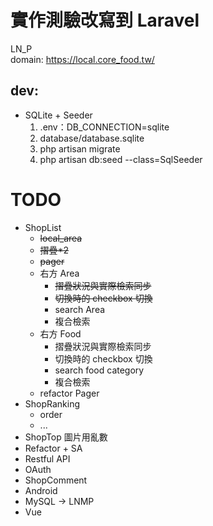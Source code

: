 #   實作測驗改寫到 Laravel

LN_P    
domain: https://local.core_food.tw/

##  dev:         
- SQLite + Seeder    
    1. .env：DB_CONNECTION=sqlite
    2. database/database.sqlite
    3. php artisan migrate
    4. php artisan db:seed --class=SqlSeeder

#   TODO
   - ShopList
        - ~~local_area~~
        - ~~摺疊*2~~
        - ~~pager~~
        - 右方 Area
            - ~~摺疊狀況與實際檢索同步~~
            - ~~切換時的 checkbox 切換~~
            - search Area 
            - 複合檢索
        - 右方 Food
            - 摺疊狀況與實際檢索同步
            - 切換時的 checkbox 切換
            - search food category
            - 複合檢索
        - refactor Pager
   - ShopRanking
        - order
        - ...
   - ShopTop 圖片用亂數
   - Refactor + SA
   - Restful API
   - OAuth
   - ShopComment
   - Android
   - MySQL -> LNMP
   - Vue
    
